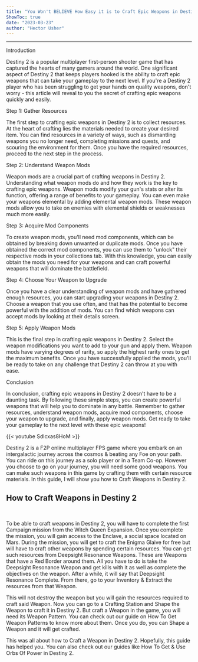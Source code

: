 ```yaml
---
title: "You Won't BELIEVE How Easy it is to Craft Epic Weapons in Destiny 2! Learn the Secret NOW!"
ShowToc: true 
date: "2023-03-23"
author: "Hector Usher"
---
```

*****
Introduction

Destiny 2 is a popular multiplayer first-person shooter game that has captured the hearts of many gamers around the world. One significant aspect of Destiny 2 that keeps players hooked is the ability to craft epic weapons that can take your gameplay to the next level. If you're a Destiny 2 player who has been struggling to get your hands on quality weapons, don't worry - this article will reveal to you the secret of crafting epic weapons quickly and easily.

Step 1: Gather Resources

The first step to crafting epic weapons in Destiny 2 is to collect resources. At the heart of crafting lies the materials needed to create your desired item. You can find resources in a variety of ways, such as dismantling weapons you no longer need, completing missions and quests, and scouring the environment for them. Once you have the required resources, proceed to the next step in the process.

Step 2: Understand Weapon Mods

Weapon mods are a crucial part of crafting weapons in Destiny 2. Understanding what weapon mods do and how they work is the key to crafting epic weapons. Weapon mods modify your gun's stats or alter its function, offering a range of benefits to your gameplay. You can even make your weapons elemental by adding elemental weapon mods. These weapon mods allow you to take on enemies with elemental shields or weaknesses much more easily.

Step 3: Acquire Mod Components

To create weapon mods, you'll need mod components, which can be obtained by breaking down unwanted or duplicate mods. Once you have obtained the correct mod components, you can use them to "unlock" their respective mods in your collections tab. With this knowledge, you can easily obtain the mods you need for your weapons and can craft powerful weapons that will dominate the battlefield.

Step 4: Choose Your Weapon to Upgrade

Once you have a clear understanding of weapon mods and have gathered enough resources, you can start upgrading your weapons in Destiny 2. Choose a weapon that you use often, and that has the potential to become powerful with the addition of mods. You can find which weapons can accept mods by looking at their details screen.

Step 5: Apply Weapon Mods

This is the final step in crafting epic weapons in Destiny 2. Select the weapon modifications you want to add to your gun and apply them. Weapon mods have varying degrees of rarity, so apply the highest rarity ones to get the maximum benefits. Once you have successfully applied the mods, you'll be ready to take on any challenge that Destiny 2 can throw at you with ease.

Conclusion

In conclusion, crafting epic weapons in Destiny 2 doesn't have to be a daunting task. By following these simple steps, you can create powerful weapons that will help you to dominate in any battle. Remember to gather resources, understand weapon mods, acquire mod components, choose your weapon to upgrade, and finally, apply weapon mods. Get ready to take your gameplay to the next level with these epic weapons!

{{< youtube Sdlcxas8HoM >}} 



Destiny 2 is a F2P online multiplayer FPS game where you embark on an intergalactic journey across the cosmos & beating any Foe on your path. You can ride on this journey as a solo player or in a Team Co-op. However you choose to go on your journey, you will need some good weapons. You can make such weapons in this game by crafting them with certain resource materials. In this guide, I will show you how to Craft Weapons in Destiny 2.
 
## How to Craft Weapons in Destiny 2
 

 
 
 
To be able to craft weapons in Destiny 2, you will have to complete the first Campaign mission from the Witch Queen Expansion. Once you complete the mission, you will gain access to the Enclave, a social space located on Mars. During the mission, you will get to craft the Enigma Glaive for free but will have to craft other weapons by spending certain resources. You can get such resources from Deepsight Resonance Weapons. These are Weapons that have a Red Border around them. All you have to do is take the Deepsight Resonance Weapon and get kills with it as well as complete the objectives on the weapon. After a while, it will say that Deepsight Resonance Complete. From there, go to your Inventory & Extract the resources from that Weapon.
 
This will not destroy the weapon but you will gain the resources required to craft said Weapon. Now you can go to a Crafting Station and Shape the Weapon to craft it in Destiny 2. But craft a Weapon in the game, you will need its Weapon Pattern. You can check out our guide on How To Get Weapon Patterns to know more about them. Once you do, you can Shape a Weapon and it will get crafted.
 
This was all about how to Craft a Weapon in Destiny 2. Hopefully, this guide has helped you. You can also check out our guides like How To Get & Use Orbs Of Power in Destiny 2.




